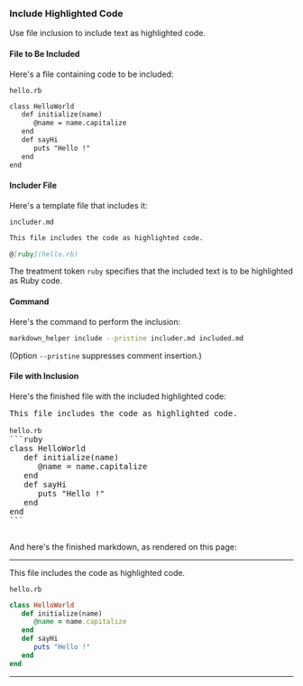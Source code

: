 ### Include Highlighted Code

Use file inclusion to include text as highlighted code.

#### File to Be Included

Here's a file containing code to be included:

<code>hello.rb</code>
```markdown
class HelloWorld
   def initialize(name)
      @name = name.capitalize
   end
   def sayHi
      puts "Hello !"
   end
end
```

#### Includer File

Here's a template file that includes it:

<code>includer.md</code>
```markdown
This file includes the code as highlighted code.

@[ruby](hello.rb)

```

The treatment token ```ruby``` specifies that the included text is to be highlighted as Ruby code.

#### Command

Here's the command to perform the inclusion:

```sh
markdown_helper include --pristine includer.md included.md
```

(Option ```--pristine``` suppresses comment insertion.)

#### File with Inclusion

Here's the finished file with the included highlighted code:

<pre>
This file includes the code as highlighted code.

<code>hello.rb</code>
```ruby
class HelloWorld
   def initialize(name)
      @name = name.capitalize
   end
   def sayHi
      puts "Hello !"
   end
end
```

</pre>

And here's the finished markdown, as rendered on this page:

---

This file includes the code as highlighted code.

<code>hello.rb</code>
```ruby
class HelloWorld
   def initialize(name)
      @name = name.capitalize
   end
   def sayHi
      puts "Hello !"
   end
end
```


---
